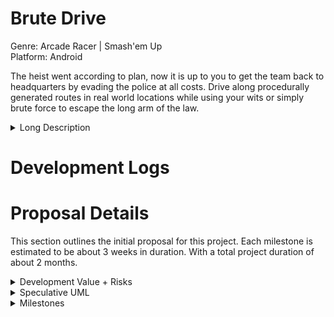 # Brute Drive

Genre: Arcade Racer | Smash'em Up <br>
Platform: Android

The heist went according to plan, now it is up to you to get the team back to headquarters by evading the police at all costs. Drive along procedurally generated routes in real world locations while using your wits or simply brute force to escape the long arm of the law.

<details>
<summary>Long Description</summary>
<br>
 
In Brute Drive you drive a fortified escape van through local streets to get to a final destination. The route you are given to drive will reflect a real world
location with different environments calling for different paces of gameplay. Use the weight of your vehicle to smash through cruisers. Be careful not to get cornered though, take too much damage and its game over. Utilize your knowledge of the local roads to choose between forks in the route, but watch out for police barricades that will impede
certain streets. Reach safety by any means necessary.

</details>

# Development Logs

# Proposal Details
This section outlines the initial proposal for this project. Each milestone is estimated to be about 3 weeks in duration. With a total project duration of about 2 months.

<details>
<summary>Development Value + Risks</summary>
<br>

Value:
* Demonstrates FSM using state pattern
* Demonstrates strategy pattern with Car/AI controller
* Demonstrates object pool, observer pattern, with AI manager
* Implements Google Maps API
* Reactive generation algorithm, geometry and graph analysis
* Implements physics system using forces + torques

Risks:
* Android input may be a time sink
* Car physics parameter tuning is a lot of design work
* Flocking behaviour will be hard to manage with steering
* Potential unforeseen edge cases given strange map data
* Requires an upfront investment to create mock assets

</details>

<details>
<summary>Speculative UML</summary>
<br>

While this does not cover the entirety of all necessary scripts, I speculate the following UML will represent a majority of the work done in code.
One of the key components will be the vehicle controller. This will not use the wheel colliders provided by Unity, and will instead simulate
wheel and collision forces relative to 2D space. Initially damage will be applied without location context based on collision speed. Upon incurring
some amount of damage the vehicles will destruct into a collection of free falling rigidbodies.

![car controller uml](https://github.com/JSchoppe/Brute-Drive/blob/master/docs/Proposal/Images/UML_CarController.png)

The player's car controller will take input from the device. Multiple controller configurations will need to be setup for testing and gameplay on the android device. Virtual touch controls will need to be created to support the android platform.

![car controller uml](https://github.com/JSchoppe/Brute-Drive/blob/master/docs/Proposal/Images/UML_Input.png)

The AI will derive from the same base controller class as the player. They will implement a finite state machine that reacts to the current environment and other actors. The states shown here are tentative and more states might be required to ensure proper flocking behaviour.

![car controller uml](https://github.com/JSchoppe/Brute-Drive/blob/master/docs/Proposal/Images/UML_AIController.png)

One of the largest challenges will be meaningfully processing the google maps data into a stage. The data provides movement graphs for the road segments that can be used to find potential paths. Parameters will have to be added to ensure the generation algorithm can account for varied environments and outliers. The generator should be able to reliably partition off routes on the map such that the player cannot escape the level bounds. The AI manager and stage sequence scripts show the basic way the gameplay will be sequenced.

![car controller uml](https://github.com/JSchoppe/Brute-Drive/blob/master/docs/Proposal/Images/UML_Sequencing.png)

</details>

<details>
<summary>Milestones</summary>
<br>

### Proof of Concept
This milestone will feature modeling of the driver controller for the player and AI, such that vehicles can interact with each other and the world in a very basic way. An algorithm will be developed to randomly choose a non-intersecting route through the recieved graph from google maps. Basic modifications will be made to the map to add colliders around the chosen route.
### Vertical Slice
In this milestone the gameplay loop will be more fleshed out with basic vehicle damage implemented. Wrecks will be given a lightened weight so that they can be pushed out of the way by the player. Player will be able to complete a run from start to finish (on a prechosen map), and will also be able to fail a run if their vehicle recieves too much damage.
### First Build
Player will be able to choose the coordinates, or use current coordinates, to generate a stage. Generation should be tested against numerous different street layout archetypes to locate generation and behavioural bugs. AI will be fine tuned to be more reactive and predictive of the player's actions.
### Cleaned Up and Documented
Fix lingering bugs and improve the gameplay polish. Clean up technical debt as time permits.

</details>
